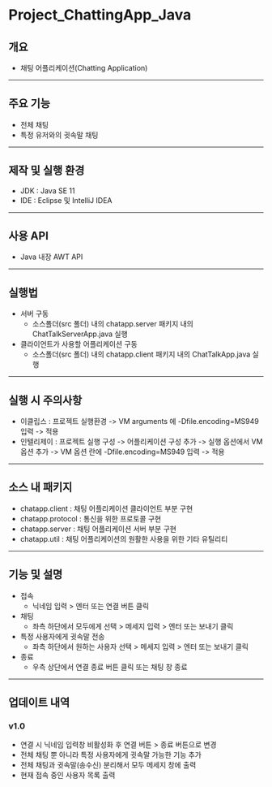 # Project_ChattingApp_Java

## 개요
* 채팅 어플리케이션(Chatting Application)

---
## 주요 기능
* 전체 채팅
* 특정 유저와의 귓속말 채팅

---
## 제작 및 실행 환경
* JDK : Java SE 11
* IDE : Eclipse 및 IntelliJ IDEA

---
## 사용 API
* Java 내장 AWT API

---
## 실행법
* 서버 구동
  * 소스폴더(src 폴더) 내의 chatapp.server 패키지 내의 ChatTalkServerApp.java 실행
* 클라이언트가 사용할 어플리케이션 구동
  * 소스폴더(src 폴더) 내의 chatapp.client 패키지 내의 ChatTalkApp.java 실행

---
## 실행 시 주의사항
* 이클립스 : 프로젝트 실행환경 -> VM arguments 에 -Dfile.encoding=MS949 입력 -> 적용
* 인텔리제이 : 프로젝트 실행 구성 -> 어플리케이션 구성 추가 -> 실행 옵션에서 VM 옵션 추가 -> VM 옵션 란에 -Dfile.encoding=MS949 입력 -> 적용

---
## 소스 내 패키지
* chatapp.client : 채팅 어플리케이션 클라이언트 부분 구현
* chatapp.protocol : 통신을 위한 프로토콜 구현
* chatapp.server : 채팅 어플리케이션 서버 부분 구현
* chatapp.util : 채팅 어플리케이션의 원활한 사용을 위한 기타 유틸리티

---
## 기능 및 설명
* 접속
  * 닉네임 입력 > 엔터 또는 연결 버튼 클릭
* 채팅
  * 좌측 하단에서 모두에게 선택 > 메세지 입력 > 엔터 또는 보내기 클릭
* 특정 사용자에게 귓속말 전송
  * 좌측 하단에서 원하는 사용자 선택 > 메세지 입력 > 엔터 또는 보내기 클릭
* 종료
  * 우측 상단에서 연결 종료 버튼 클릭 또는 채팅 창 종료

---
## 업데이트 내역

### v1.0
* 연결 시 닉네임 입력창 비활성화 후 연결 버튼 > 종료 버튼으로 변경
* 전체 채팅 뿐 아니라 특정 사용자에게 귓속말 가능한 기능 추가
* 전체 채팅과 귓속말(송수신) 분리해서 모두 메세지 창에 출력
* 현재 접속 중인 사용자 목록 출력
